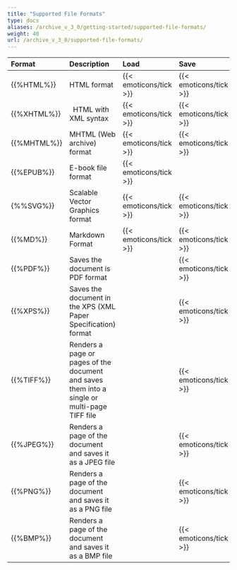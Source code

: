 ```yaml
---
title: "Supported File Formats"
type: docs
aliases: /archive_v_3_0/getting-started/supported-file-formats/
weight: 40
url: /archive_v_3_0/supported-file-formats/
---
```


|**Format**|**Description**|**Load**|**Save**|**Remarks**|
| :- | :- | :- | :- | :- |
|{{%HTML%}}|HTML format|{{< emoticons/tick >}}|{{< emoticons/tick >}}| |
|{{%XHTML%}}|` `HTML with XML syntax|{{< emoticons/tick >}}|{{< emoticons/tick >}}|Save option is only available when the input file is **XHTML**|
|{{%MHTML%}}|MHTML (Web archive) format|{{< emoticons/tick >}}|{{< emoticons/tick >}}|Save option is only available when saving **MHTML** document|
|{{%EPUB%}}|E-book file format|{{< emoticons/tick >}}| | |
|{%%SVG%}}|Scalable Vector Graphics format|{{< emoticons/tick >}}|{{< emoticons/tick >}}|Save option is only available when the input file is **SVG**|
|{{%MD%}}|Markdown Format|{{< emoticons/tick >}}|{{< emoticons/tick >}}|Save option is only available when saving **HTML** document|
|{{%PDF%}}|Saves the document is PDF format| |{{< emoticons/tick >}}| |
|{{%XPS%}}|Saves the document in the XPS (XML Paper Specification) format| |{{< emoticons/tick >}}| |
|{{%TIFF%}}|Renders a page or pages of the document and saves them into a single or multi-page TIFF file| |{{< emoticons/tick >}}| |
|{{%JPEG%}}|Renders a page of the document and saves it as a JPEG file| |{{< emoticons/tick >}}| |
|{{%PNG%}}|Renders a page of the document and saves it as a PNG file| |{{< emoticons/tick >}}| |
|{{%BMP%}}|Renders a page of the document and saves it as a BMP file| |{{< emoticons/tick >}}| |

